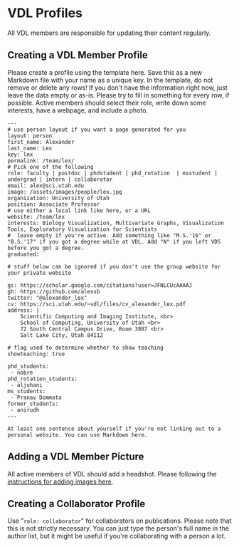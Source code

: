 # VDL Profiles

All VDL members are responsible for updating their content regularly.



## Creating a VDL Member Profile

Please create a profile using the template here. Save this as a new Markdown
file with your name as a unique key. In the template, do not remove or delete
any rows! If you don't have the information right now, just leave the data empty
or as-is. Please try to fill in something for every row, if possible. Active
members should select their role, write down some interests, have a webpage, and
include a photo.


```
---
# use person layout if you want a page generated for you
layout: person
first_name: Alexander
last_name: Lex
key: lex
permalink: /team/lex/
# Pick one of the following
role: faculty | postdoc | phdstudent | phd_rotation  | msstudent | undergrad | intern | collaborator
email: alex@sci.utah.edu
image: /assets/images/people/lex.jpg
organization: University of Utah
position: Associate Professor
# use either a local link like here, or a URL
website: /team/lex
interests: Biology Visualization, Multivariate Graphs, Visualization Tools, Exploratory Visualization for Scientists
#  leave empty if you're active. Add something like "M.S.'16" or "B.S.'17" if you got a degree while at VDL. Add "N" if you left VDS before you got a degree.
graduated: 

# stuff below can be ignored if you don't use the group website for your private website

gs: https://scholar.google.com/citations?user=JFNLCUcAAAAJ
gh: https://github.com/alexsb
twitter: "@alexander_lex"
cv: https://sci.utah.edu/~vdl/files/cv_alexander_lex.pdf
address: |
    Scientific Computing and Imaging Institute, <br>
    School of Computing, University of Utah <br>
    72 South Central Campus Drive, Room 3887 <br>
    Salt Lake City, Utah 84112

# flag used to determine whether to show teaching
showteaching: true

phd_students:
 - nobre
phd_rotation_students:
 - aljuhani
ms_students:
 - Pranav Dommata
former_students:
 - anirudh
---

At least one sentence about yourself if you're not linking out to a personal website. You can use Markdown here. 
```



## Adding a VDL Member Picture

All active members of VDL should add a headshot. Please following the
[instructions for adding images here](../assets/images/README.md).



## Creating a Collaborator Profile

Use "`role: collaborator`" for collaborators on publications. Please note that
this is not strictly necessary. You can just type the person's full name in the
author list, but it might be useful if you're collaborating with a person a lot.

